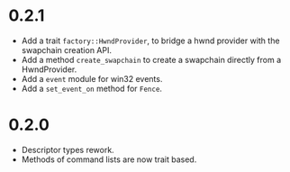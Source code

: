 # 0.2.1

- Add a trait `factory::HwndProvider`, to bridge a hwnd provider with the swapchain creation API.
- Add a method `create_swapchain` to create a swapchain directly from a HwndProvider.
- Add a `event` module for win32 events.
- Add a `set_event_on` method for `Fence`.

# 0.2.0

- Descriptor types rework.
- Methods of command lists are now trait based.
